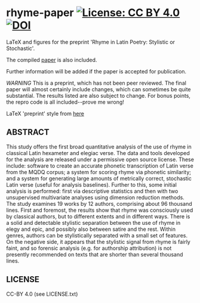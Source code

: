 # rhyme-paper [![License: CC BY 4.0](https://img.shields.io/badge/License-CC%20BY%204.0-lightgrey.svg)](https://creativecommons.org/licenses/by/4.0/)[![DOI](https://zenodo.org/badge/340785559.svg)](https://zenodo.org/badge/latestdoi/340785559)


LaTeX and figures for the preprint 'Rhyme in Latin Poetry: Stylistic or Stochastic'.

The compiled [paper](rhyme_sos.pdf) is also included.

Further information will be added if the paper is accepted for publication.

*WARNING* This is a preprint, which has not been peer reviewed. The final paper will almost certainly include changes, which can sometimes be quite substantial. The results listed are also subject to change. For bonus points, the repro code is all included--prove me wrong!

LaTeX 'preprint' style from [here](https://github.com/brenhinkeller/preprint-template.tex)

## ABSTRACT

This study offers the first broad quantitative analysis of the use of rhyme in classical Latin hexameter and elegiac verse. The data and tools developed for the analysis are released under a permissive open source license. These include: software to create an accurate phonetic transcription of Latin verse from the MQDQ corpus; a system for scoring rhyme via phonetic similarity; and a system for generating large amounts of metrically correct, stochastic Latin verse (useful for analysis baselines). Further to this, some initial analysis is performed: first via descriptive statistics and then with two unsupervised multivariate analyses using dimension reduction methods. The study examines 19 works by 12 authors, comprising about 96 thousand lines. First and foremost, the results show that rhyme was consciously used by classical authors, but to different extents and in different ways. There is a solid and detectable stylistic separation between the use of rhyme in elegy and epic, and possibly also between satire and the rest. Within genres, authors can be stylistically separated with a small set of features. On the negative side, it appears that the stylistic signal from rhyme is fairly faint, and so forensic analysis (e.g. for authorship attribution) is not presently recommended on texts that are shorter than several thousand lines.

## LICENSE

CC-BY 4.0 (see LICENSE.txt)

